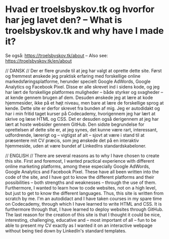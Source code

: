 # Hvad er troelsbyskov.tk og hvorfor har jeg lavet den? – What is troelsbyskov.tk and why have I made it?
Se også: https://troelsbyskov.tk/about – Also see: https://troelsbyskov.tk/en/about

// DANSK //
Der er flere grunde til at jeg har valgt at oprette dette site.
Først og fremmest ønskede jeg praktisk erfaring med forskellige online markedsføringsplatforme, 
herunder specielt Google AdWords, Google Analytics og Facebook Pixel.
Disse er alle skrevet ind i sidens kode, og jeg har lært de forskellige platformes muligheder – 
både styrker og svagheder – at kende gennem brugen af dem.
Desuden ønskede jeg at lære at kode hjemmesider, ikke på et højt niveau, men bare at lære de 
forskellige sprog at kende. Dette site er derfor skrevet fra bunden af mig. Jeg er autodidakt 
og har i min fritid taget kurser på Codecademy, hvorigennem jeg har lært at skrive og læse HTML 
og CSS. Det er desuden også derigennem at jeg har lært at hoste websider gennem GitHub. 
Den sidste begrundelse for oprettelsen af dette site er, at jeg synes, det kunne være rart, interessant, 
udfordrende, lærerigt og – vigtigst af alt – sjovt at være i stand til at præsentere mit CV præcis, 
som jeg ønskede det på en interaktiv hjemmeside, uden at være bundet af LinkedIns standardskabeloner.

// ENGLISH //
There are several reasons as to why I have chosen to create this site.
First and foremost, I wanted practical experience with different online marketing platforms, 
among these especially Google AdWords, Google Analytics and Facebook Pixel.
These have all been written into the code of the site, and I have got to know the different 
platforms and their possibilities – both strengths and weaknesses – through the use of them.
Furthermore, I wanted to learn how to code websites, not on a high level, but just to get to 
know the different languages. Thus, this site is written from scratch by me. I'm an autodidact
and I have taken courses in my spare time on Codecademy, through which I have learned to write
HTML and CSS. It is furthermore through that, I have learned to deploy websites through GitHub.
The last reason for the creation of this site is that I thought it could be nice, interesting, 
challenging, educative and – most important of all – fun to be able to present my CV exactly 
as I wanted it on an interactive webpage without being tied down by LinkedIn's standard templates.
